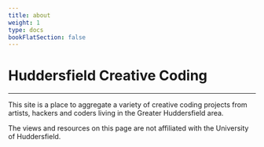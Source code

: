 ```yaml
---
title: about
weight: 1
type: docs
bookFlatSection: false
---
```


# Huddersfield Creative Coding
---

This site is a place to aggregate a variety of creative coding projects from artists, hackers and coders living in the Greater Huddersfield area.

The views and resources on this page are not affiliated with the University of Huddersfield.
